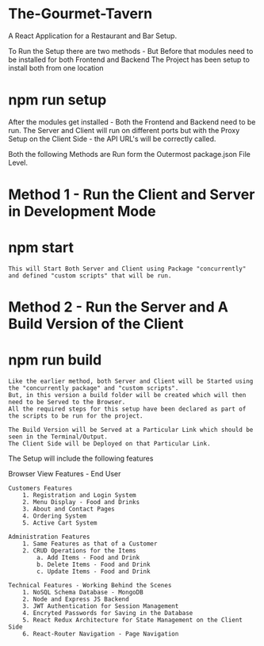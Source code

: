 # The-Gourmet-Tavern

A React Application for a Restaurant and Bar Setup.


To Run the Setup there are two methods - But Before that modules need to be installed for both Frontend and Backend
The Project has been setup to install both from one location

#   npm run setup

After the modules get installed - Both the Frontend and Backend need to be run.
The Server and Client will run on different ports but with the Proxy Setup on the Client Side - the API URL's will be correctly called.

Both the following Methods are Run form the Outermost package.json File Level.

# Method 1 - Run the Client and Server in Development Mode
    
#   npm start

    This will Start Both Server and Client using Package "concurrently" and defined "custom scripts" that will be run.

# Method 2 - Run the Server and A Build Version of the Client

#   npm run build

    Like the earlier method, both Server and Client will be Started using the "concurrently package" and "custom scripts".
    But, in this version a build folder will be created which will then need to be Served to the Browser. 
    All the required steps for this setup have been declared as part of the scripts to be run for the project.

    The Build Version will be Served at a Particular Link which should be seen in the Terminal/Output. 
    The Client Side will be Deployed on that Particular Link.

The Setup will include the following features 

Browser View Features - End User

    Customers Features
        1. Registration and Login System
        2. Menu Display - Food and Drinks
        3. About and Contact Pages
        4. Ordering System
        5. Active Cart System

    Administration Features
        1. Same Features as that of a Customer 
        2. CRUD Operations for the Items
            a. Add Items - Food and Drink
            b. Delete Items - Food and Drink
            c. Update Items - Food and Drink

    Technical Features - Working Behind the Scenes
        1. NoSQL Schema Database - MongoDB
        2. Node and Express JS Backend
        3. JWT Authentication for Session Management
        4. Encryted Passwords for Saving in the Database
        5. React Redux Architecture for State Management on the Client Side
        6. React-Router Navigation - Page Navigation 
